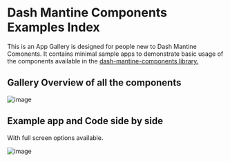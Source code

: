 # Dash Mantine Components Examples Index

This is an App Gallery is designed for people new to Dash Mantine Comonents.  It contains minimal sample apps
to demonstrate basic usage of the components available in the [dash-mantine-components library.](https://www.dash-mantine-components.com/)


## Gallery Overview of all the components
![image](https://user-images.githubusercontent.com/72614349/177017298-6d304dad-e7ed-4cce-b8d1-9445eccd006f.png)


## Example app and Code side by side
With full screen options available.

![image](https://user-images.githubusercontent.com/72614349/177017494-3b20fd83-f5fa-4a1c-a83b-1cf866d2a6f3.png)
